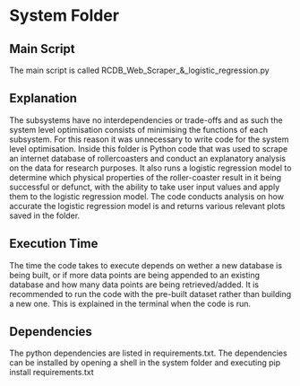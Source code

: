 # System Folder

## Main Script
The main script is called RCDB_Web_Scraper_&_logistic_regression.py

## Explanation
The subsystems have no interdependencies or trade-offs
and as such the system level optimisation consists of
minimising the functions of each subsystem. For this 
reason it was unnecessary to write code for the system 
level optimisation. Inside this folder is Python code
that was used to scrape an internet database of rollercoasters 
and conduct an explanatory analysis on the data for research
purposes. It also runs a logistic regression model to determine 
which physical properties of the roller-coaster result in it
being successful or defunct, with the ability to take user 
input values and apply them to the logistic regression model.
The code conducts analysis on how accurate the logistic
regression model is and returns various relevant plots saved
in the folder. 

## Execution Time

The time the code takes to execute depends on
wether a new database is being built, or if more data points are
being appended to an existing database and how many data points
are being retrieved/added. It is recommended to run the code
with the pre-built dataset rather than building a new one.
This is explained in the terminal when the code is run.

## Dependencies
The python dependencies are listed in requirements.txt. The dependencies can be installed by 
opening a shell in the system folder and executing pip install requirements.txt

